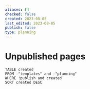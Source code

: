 ```yaml
---
aliases: []
checked: false
created: 2023-08-05
last_edited: 2023-08-05
publish: false
type: planning
---
```

# Unpublished pages

```dataview
TABLE created
FROM -"templates" and -"planning"
WHERE !publish and created
SORT created DESC
```
